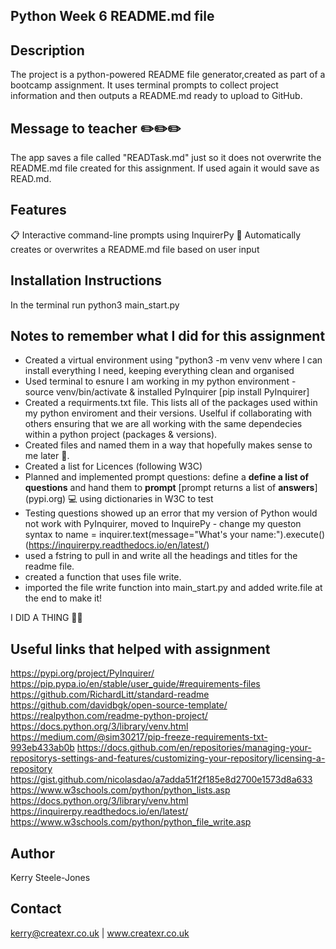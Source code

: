 ## Python Week 6 README.md file

## Description
The project is a python-powered README file generator,created as part of a bootcamp assignment.  It uses terminal prompts to collect project information and then outputs a README.md ready to upload to GitHub.

## Message to teacher ✏️✏️✏️
The app saves a file called "READTask.md" just so it does not overwrite the README.md file created for this assignment.  If used again it would save as READ.md. 

## Features
📋 Interactive command-line prompts using InquirerPy
💾 Automatically creates or overwrites a README.md file based on user input

## Installation Instructions
In the terminal run python3 main_start.py

## Notes to remember what I did for this assignment

- Created a virtual environment using "python3 -m venv venv where I can install everything I need, keeping everything clean and organised
- Used terminal to esnure I am working in my python environment - source venv/bin/activate & installed PyInquirer [pip install PyInquirer]
- Created a requirments.txt file.  This lists all of the packages used within my python enviroment and their versions. Uselful if collaborating with others ensuring that we are all working with the same dependecies within a python project (packages & versions).
- Created files and named them in a way that hopefully makes sense to me later 🤔.
- Created a list for Licences (following W3C)
- Planned and implemented prompt questions: define a **define a list of questions** and hand them to **prompt** [prompt returns a list of **answers**] (pypi.org)
    💻 using dictionaries in W3C to test
- Testing questions showed up an error that my version of Python would not work with PyInquirer, moved to InquirePy - change my queston syntax to name = inquirer.text(message="What's your name:").execute() (https://inquirerpy.readthedocs.io/en/latest/)
- used a fstring to pull in and write all the headings and titles for the readme file.
- created a function that uses file write.
- imported the file write function into main_start.py and added write.file at the end to make it! 

I DID A THING 🎉🤪

## Useful links that helped with assignment
https://pypi.org/project/PyInquirer/
https://pip.pypa.io/en/stable/user_guide/#requirements-files 
https://github.com/RichardLitt/standard-readme 
https://github.com/davidbgk/open-source-template/ 
https://realpython.com/readme-python-project/
https://docs.python.org/3/library/venv.html 
https://medium.com/@sim30217/pip-freeze-requirements-txt-993eb433ab0b
https://docs.github.com/en/repositories/managing-your-repositorys-settings-and-features/customizing-your-repository/licensing-a-repository 
https://gist.github.com/nicolasdao/a7adda51f2f185e8d2700e1573d8a633
https://www.w3schools.com/python/python_lists.asp
https://docs.python.org/3/library/venv.html
https://inquirerpy.readthedocs.io/en/latest/
https://www.w3schools.com/python/python_file_write.asp 


## Author
Kerry Steele-Jones

## Contact 
kerry@createxr.co.uk | www.createxr.co.uk